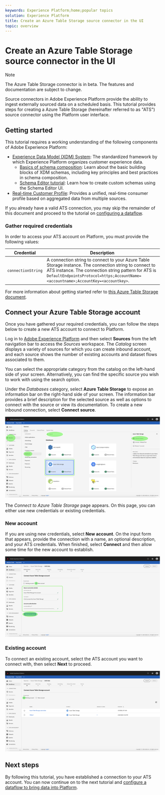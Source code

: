 ```yaml
---
keywords: Experience Platform;home;popular topics
solution: Experience Platform
title: Create an Azure Table Storage source connector in the UI
topic: overview
---
```


# Create an Azure Table Storage source connector in the UI

>[!NOTE]
>The Azure Table Storage connector is in beta. The features and documentation are subject to change.

Source connectors in Adobe Experience Platform provide the ability to ingest externally sourced data on a scheduled basis. This tutorial provides steps for creating a Azure Table Storage (hereinafter referred to as "ATS") source connector using the Platform user interface.

## Getting started

This tutorial requires a working understanding of the following components of Adobe Experience Platform:

*   [Experience Data Model (XDM) System](../../../../../xdm/home.md): The standardized framework by which Experience Platform organizes customer experience data.
    *   [Basics of schema composition](../../../../../xdm/schema/composition.md): Learn about the basic building blocks of XDM schemas, including key principles and best practices in schema composition.
    *   [Schema Editor tutorial](../../../../../xdm/tutorials/create-schema-ui.md): Learn how to create custom schemas using the Schema Editor UI.
*   [Real-time Customer Profile](../../../../../profile/home.md): Provides a unified, real-time consumer profile based on aggregated data from multiple sources.

If you already have a valid ATS connection, you may skip the remainder of this document and proceed to the tutorial on [configuring a dataflow](../../dataflow/databases.md).

### Gather required credentials

In order to access your ATS account on Platform, you must provide the following values:

| Credential | Description |
| ---------- | ----------- |
| `connectionString` | A connection string to connect to your Azure Table Storage instance. The connection string to connect to ATS instance. The connection string pattern for ATS is `DefaultEndpointsProtocol=https;AccountName=<accountname>;AccountKey=<accountkey>`. |

For more information about getting started refer to [this Azure Table Storage document](https://docs.microsoft.com/en-us/azure/storage/common/storage-introduction).

## Connect your Azure Table Storage account

Once you have gathered your required credentials, you can follow the steps below to create a new ATS account to connect to Platform.

Log in to <a href="https://platform.adobe.com" target="_blank">Adobe Experience Platform</a> and then select **Sources** from the left navigation bar to access the *Sources* workspace. The *Catalog* screen displays a variety of sources for which you can create inbound account, and each source shows the number of existing accounts and dataset flows associated to them.

You can select the appropriate category from the catalog on the left-hand side of your screen. Alternatively, you can find the specific source you wish to work with using the search option.

Under the *Databases* category, select **Azure Table Storage** to expose an information bar on the right-hand side of your screen. The information bar provides a brief description for the selected source as well as options to connect with the source or view its documentation. To create a new inbound connection, select **Connect source**.

![catalog](../../../../images/tutorials/create/ats/catalog.png)

The *Connect to Azure Table Storage* page appears. On this page, you can either use new credentials or existing credentials.

### New account

If you are using new credentials, select **New account**. On the input form that appears, provide the connection with a name, an optional description, and your ATS credentials. When finished, select **Connect** and then allow some time for the new account to establish.

![connect](../../../../images/tutorials/create/ats/new.png)

### Existing account

To connect an existing account, select the ATS account you want to connect with, then select **Next** to proceed.

![existing](../../../../images/tutorials/create/ats/existing.png)

## Next steps

By following this tutorial, you have established a connection to your ATS account. You can now continue on to the next tutorial and [configure a dataflow to bring data into Platform](../../dataflow/databases.md).